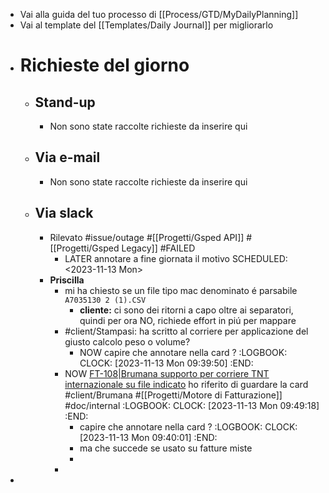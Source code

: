 - Vai alla guida del tuo processo di [[Process/GTD/MyDailyPlanning]]
- Vai al template del [[Templates/Daily Journal]] per migliorarlo
- # Richieste del giorno
	- ## Stand-up
		- Non sono state raccolte richieste da inserire qui
	- ## Via e-mail
		- Non sono state raccolte richieste da inserire qui
	- ## Via slack
		- Rilevato #issue/outage #[[Progetti/Gsped API]] #[[Progetti/Gsped Legacy]] #FAILED
			- LATER annotare a fine giornata il motivo 
			  SCHEDULED: <2023-11-13 Mon>
		- **Priscilla**
			- mi ha chiesto se un file tipo mac denominato é parsabile `A7035130 2 (1).CSV`
				- **cliente:** ci sono dei ritorni a capo oltre ai separatori, quindi per ora NO, richiede effort in piú per mappare
			- #client/Stampasi: ha scritto al corriere per applicazione del giusto calcolo peso o volume?
				- NOW capire che annotare nella card ?
				  :LOGBOOK:
				  CLOCK: [2023-11-13 Mon 09:39:50]
				  :END:
			- NOW [FT-108|Brumana supporto per corriere TNT internazionale su file indicato](https://gsped.atlassian.net/browse/FT-108) ho riferito di guardare la card #client/Brumana #[[Progetti/Motore di Fatturazione]] #doc/internal
			  :LOGBOOK:
			  CLOCK: [2023-11-13 Mon 09:49:18]
			  :END:
				- capire che annotare nella card ?
				  :LOGBOOK:
				  CLOCK: [2023-11-13 Mon 09:40:01]
				  :END:
				- ma che succede se usato su fatture miste
				-
			-
-